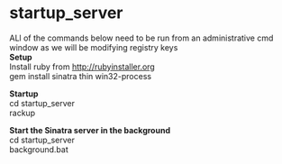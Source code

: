 startup_server
==============

ALl of the commands below need to be run from an administrative cmd window as we will be modifying registry keys  
**Setup**  
Install ruby from http://rubyinstaller.org  
    gem install sinatra thin win32-process  

**Startup**  
    cd startup_server  
    rackup  

**Start the Sinatra server in the background**  
    cd startup_server  
    background.bat  

